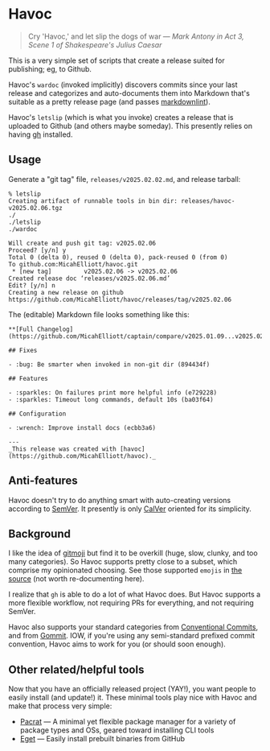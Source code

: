 # Havoc

> Cry 'Havoc,' and let slip the dogs of war
> — _Mark Antony in Act 3, Scene 1 of Shakespeare's Julius Caesar_

This is a very simple set of scripts that create a release suited for
publishing; eg, to Github.

Havoc's `wardoc` (invoked implicitly) discovers commits since your last
release and categorizes and auto-documents them into Markdown that's suitable
as a pretty release page (and passes
[markdownlint](https://github.com/markdownlint/markdownlint)).

Havoc's `letslip` (which is what you invoke) creates a release that is
uploaded to Github (and others maybe someday). This presently relies on having
[gh](https://cli.github.com/) installed.

## Usage

Generate a "git tag" file, `releases/v2025.02.02.md`, and release tarball:

```
% letslip
Creating artifact of runnable tools in bin dir: releases/havoc-v2025.02.06.tgz
./
./letslip
./wardoc

Will create and push git tag: v2025.02.06
Proceed? [y/n] y
Total 0 (delta 0), reused 0 (delta 0), pack-reused 0 (from 0)
To github.com:MicahElliott/havoc.git
 * [new tag]         v2025.02.06 -> v2025.02.06
Created release doc ‘releases/v2025.02.06.md’
Edit? [y/n] n
Creating a new release on github
https://github.com/MicahElliott/havoc/releases/tag/v2025.02.06
```

The (editable) Markdown file looks something like this:

```
**[Full Changelog](https://github.com/MicahElliott/captain/compare/v2025.01.09...v2025.02.02)**

## Fixes

- :bug: Be smarter when invoked in non-git dir (894434f)

## Features

- :sparkles: On failures print more helpful info (e729228)
- :sparkles: Timeout long commands, default 10s (ba03f64)

## Configuration

- :wrench: Improve install docs (ecbb3a6)

---
_This release was created with [havoc](https://github.com/MicahElliott/havoc)._
```

## Anti-features

Havoc doesn't try to do anything smart with auto-creating versions according
to [SemVer](https://semver.org/). It presently is only
[CalVer](https://calver.org/) oriented for its simplicity.

## Background

I like the idea of [gitmoji](https://github.com/carloscuesta/gitmoji-cli) but
find it to be overkill (huge, slow, clunky, and too many categories). So Havoc
supports pretty close to a subset, which comprise my opinionated choosing. See
those supported `emojis` in [the source](./wardoc) (not worth re-documenting
here).

I realize that `gh` is able to do a lot of what Havoc does. But Havoc supports
a more flexible workflow, not requiring PRs for everything, and not requiring
SemVer.

Havoc also supports your standard categories from [Conventional
Commits](https://www.conventionalcommits.org/en/v1.0.0/#specification), and
from [Gommit](https://github.com/antham/gommit). IOW,
if you're using any semi-standard prefixed commit convention, Havoc aims to
work for you (or should soon enough).

## Other related/helpful tools

Now that you have an officially released project (YAY!), you want people to
easily install (and update!) it. These minimal tools play nice with Havoc and
make that process very simple:

- [Pacrat](https://github.com/MicahElliott/pacrat) — A minimal yet flexible
  package manager for a variety of package types and OSs, geared toward
  installing CLI tools
- [Eget](https://github.com/zyedidia/eget) — Easily install prebuilt binaries from GitHub
